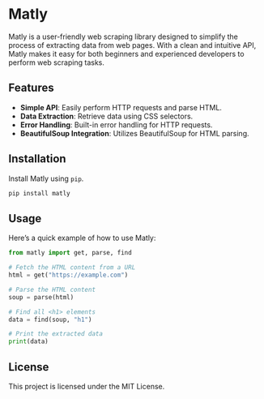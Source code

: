 # Matly

Matly is a user-friendly web scraping library designed to simplify the process of extracting data from web pages. With a clean and intuitive API, Matly makes it easy for both beginners and experienced developers to perform web scraping tasks.

## Features

- **Simple API**: Easily perform HTTP requests and parse HTML.
- **Data Extraction**: Retrieve data using CSS selectors.
- **Error Handling**: Built-in error handling for HTTP requests.
- **BeautifulSoup Integration**: Utilizes BeautifulSoup for HTML parsing.

## Installation

Install Matly using `pip`.
```bash
pip install matly
```

## Usage
Here’s a quick example of how to use Matly:
```py
from matly import get, parse, find

# Fetch the HTML content from a URL
html = get("https://example.com")

# Parse the HTML content
soup = parse(html)

# Find all <h1> elements
data = find(soup, "h1")

# Print the extracted data
print(data)
```
## License
This project is licensed under the MIT License.